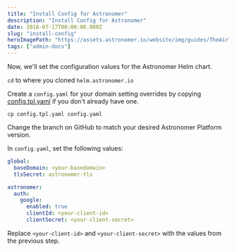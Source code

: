 ```yaml
---
title: "Install Config for Astronomer"
description: "Install Config for Astronomer"
date: 2018-07-17T00:00:00.000Z
slug: "install-config"
heroImagePath: "https://assets.astronomer.io/website/img/guides/TheAirflowUI_preview.png"
tags: ["admin-docs"]
---
```


Now, we'll set the configuration values for the Astronomer Helm chart.

`cd` to where you cloned `helm.astronomer.io`

Create a `config.yaml` for your domain setting overrides by copying [config.tpl.yaml](https://github.com/astronomerio/helm.astronomer.io/blob/master/config.tpl.yaml) if you don't already have one.

```
cp config.tpl.yaml config.yaml
```

Change the branch on GitHub to match your desired Astronomer Platform version.

In `config.yaml`, set the following values:

```yaml
global:
  baseDomain: <your-basedomain>
  tlsSecret: astronomer-tls

astronomer:
  auth:
    google:
      enabled: true
      clientId: <your-client-id>
      clientSecret: <your-client-secret>
```

Replace `<your-client-id>` and `<your-client-secret>` with the values from the previous step.
